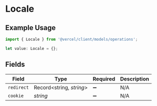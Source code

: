 # Locale

## Example Usage

```typescript
import { Locale } from '@vercel/client/models/operations';

let value: Locale = {};
```

## Fields

| Field      | Type                     | Required           | Description |
| ---------- | ------------------------ | ------------------ | ----------- |
| `redirect` | Record<string, _string_> | :heavy_minus_sign: | N/A         |
| `cookie`   | _string_                 | :heavy_minus_sign: | N/A         |
